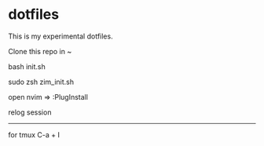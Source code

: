 # dotfiles
This is my experimental dotfiles.

Clone this repo in ~

bash init.sh

sudo zsh zim_init.sh

open nvim => :PlugInstall

relog session

----------------
for tmux C-a + I

